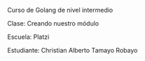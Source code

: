 Curso de Golang de nivel intermedio

Clase: Creando nuestro módulo

Escuela: Platzi

Estudiante: Christian Alberto Tamayo Robayo